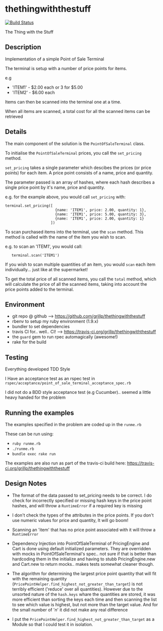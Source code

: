 thethingwiththestuff
====================

[![Build Status](https://secure.travis-ci.org/grillp/thethingwiththestuff.png?branch=master)](https://travis-ci.org/grillp/thethingwiththestuff)

The Thing with the Stuff

Description
-----------

Implementation of a simple Point of Sale Terminal

The terminal is setup with a number of price points for items.

e.g

* 'ITEM1' - $2.00 each or 3 for $5.00
* 'ITEM2' - $6.00 each

Items can then be scanned into the terminal one at a time.

When all items are scanned, a total cost for all the scanned items can be retrieved

Details
-------

The main component of the solution is the `PointOfSaleTerminal` class.

To initialise the `PointOfSaleTerminal` prices, you call the `set_pricing` method.

`set_pricing` takes a single parameter which descibes the prices (or price points) for each item. A price point consists of a name, price and quantity.

The parameter passed is an array of hashes, where each hash describes a single price point by it's name, price and quantity.

e.g. for the example above, you would call `set_pricing` with:

```
terminal.set_pricing([
                       {name: 'ITEM1', price: 2.00, quantity: 1},
                       {name: 'ITEM1', price: 5.00, quantity: 3},
                       {name: 'ITEM1', price: 2.00, quantity: 1}
                     ])
```

To scan purchased items into the terminal, use the `scan` method. This method is called with the name of the item you wish to scan.

e.g. to scan an 'ITEM1', you would call:
```
   terminal.scan('ITEM1')
```
If you wish to scan multiple quantities of an item, you would `scan` each item individually... just like at the supermarket!

To get the total price of all scanned items, you call the `total` method, which will calculate the price of all the scanned items, taking into account the price points added to the terminal.

Environment
-----------
* git repo @ github --> <https://github.com/grillp/thethingwiththestuff>
* rbenv to setup my ruby environment (1.9.x)
* bundler to set dependencies
* travis CI for.. well.. CI! --> <https://travis-ci.org/grillp/thethingwiththestuff>
* the `guard` gem to run rpec automagically (awesome!)
* rake for the build

Testing
-------

Everything developed TDD Style

I Have an acceptance test as an rspec test in `rspec/acceptance/point_of_sale_terminal_acceptance_spec.rb`

I did not do a BDD style acceptance test (e.g Cucumber).. seemed a little heavy handed for the problem

Running the examples
--------------------

The examples specified in the problem are coded up in the `runme.rb`

These can be run using:

* `ruby runme.rb`
* `./runme.rb`
* `bundle exec rake run`

The examples are also run as part of the travis-ci build here: <https://travis-ci.org/grillp/thethingwiththestuff>

Design Notes
------------

* The format of the data passed to set_pricing needs to be correct. I do check for incorrectly specified or missing hash keys in the price point hashes, and will throw a  `RuntimeError` if a required key is missing

* I don't check the types of the attributes in the price points. If you don't use numeric values for price and quantity, It will go boom!

* Scanning an 'item' that has no price point associated with it will throw a `RuntimeError`

* Dependency Injection into PointOfSaleTerminal of PricingEngine and Cart is done using default initialized parameters. They are overridden with mocks in PointOfSaleTerminal's spec..  not sure if that is better than hardcoding them in the initialize and having to stubb PricingEngine.new and Cart.new to return mocks.. makes tests somewhat cleaner though.

* The algorithm for determining the largest price point quantity that will fit with the remaining quantity (`PricePointHelper.find_highest_not_greater_than_target`) is not terribly efficient ('reduce' over all quantities). However due to the unsorted nature of the `hash.keys` whare the quantities are stored, it was more efficient than sorting the keys each time and then scanning the list to see which value is highest, but not more than the target value. And for the small number of '*n*' it did not make any real difference

* I put the `PricePointHelper.find_highest_not_greater_than_target` as a Module so that I could test it in isolation.
